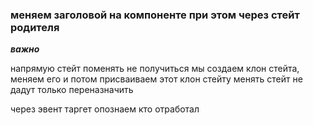 ### меняем заголовой на компоненте при этом через стейт родителя

***важно***

напрямую стейт поменять не получиться мы создаем клон стейта, меняем его и потом присваиваем
этот клон стейту
менять стейт не дадут
только переназначить

через эвент таргет опознаем кто отработал
